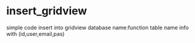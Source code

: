 # insert_gridview
simple code insert into gridview
database name:function 
table name info with (id,user,email,pas)
